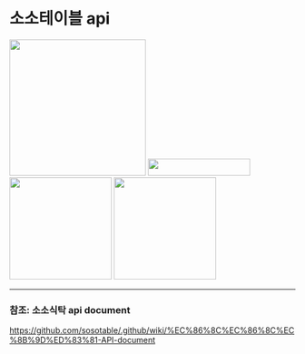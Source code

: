 # 소소테이블 api

<img src="https://img.shields.io/badge/Amazon%20AWS-232F3E?style=for-the-badge&logo=Amazon%20AWS&logoColor=white" style="width:240px;"> 

<img src="https://img.shields.io/badge/Amazon%20API%20Gateway-FF4F8B?style=for-the-badge&logo=Amazon%20API%20Gateway&logoColor=white" style="width:180px; height:30px;"> 

<img src="https://img.shields.io/badge/AWS%20Lambda-FF9900?style=for-the-badge&logo=AWS%20Lambda&logoColor=white" style="width:180px;"> 

<img src="https://img.shields.io/badge/Amazon%20RDS-527FFF?style=for-the-badge&logo=Amazon%20RDS&logoColor=white" style="width:180px;"> 

---
### 참조: 소소식탁 api document
https://github.com/sosotable/.github/wiki/%EC%86%8C%EC%86%8C%EC%8B%9D%ED%83%81-API-document
